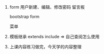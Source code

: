 1. form
    用户新建、编辑、修改密码
    留言板

    bootstrap form

    菜单

2. 模板继承
    extends
    include => 自己查阅怎么使用

3. 上课内容练习做完，今天学的内容整理
